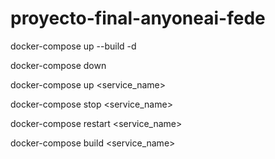 # proyecto-final-anyoneai-fede

docker-compose up --build -d

docker-compose down

docker-compose up <service_name>

docker-compose stop <service_name>

docker-compose restart <service_name>

docker-compose build <service_name>